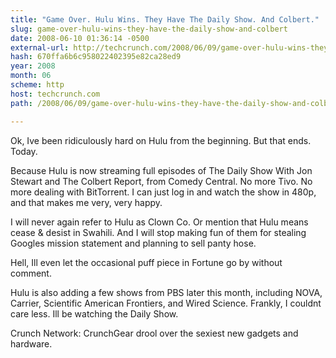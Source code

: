 ```yaml
---
title: "Game Over. Hulu Wins. They Have The Daily Show. And Colbert."
slug: game-over-hulu-wins-they-have-the-daily-show-and-colbert
date: 2008-06-10 01:36:14 -0500
external-url: http://techcrunch.com/2008/06/09/game-over-hulu-wins-they-have-the-daily-show-and-colbert/
hash: 670ffa6b6c958022402395e82ca28ed9
year: 2008
month: 06
scheme: http
host: techcrunch.com
path: /2008/06/09/game-over-hulu-wins-they-have-the-daily-show-and-colbert/

---
```


Ok, Ive been ridiculously hard on Hulu from the beginning. But that ends. Today. 

Because Hulu is now streaming full episodes of The Daily Show With Jon Stewart and The Colbert Report, from Comedy Central. No more Tivo. No more dealing with BitTorrent. I can just log in and watch the show in 480p, and that makes me very, very happy.

I will never again refer to Hulu as Clown Co. Or mention that Hulu means cease & desist in Swahili. And I will stop making fun of them for stealing Googles mission statement and planning to sell panty hose.

Hell, Ill even let the occasional puff piece in Fortune go by without comment.

Hulu is also adding a few shows from PBS later this month, including NOVA, Carrier, Scientific American Frontiers, and Wired Science. Frankly, I couldnt care less. Ill be watching the Daily Show.

Crunch Network:  CrunchGear drool over the sexiest new gadgets and hardware.
